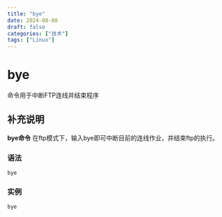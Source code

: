 ```yaml
---
title: "bye"
date: 2024-08-08
draft: false
categories: ["技术"]
tags: ["Linux"]
---
```

bye
===

命令用于中断FTP连线并结束程序

## 补充说明

**bye命令** 在ftp模式下，输入bye即可中断目前的连线作业，并结束ftp的执行。


###  语法

```shell
bye
```

### 实例

```shell
bye
```